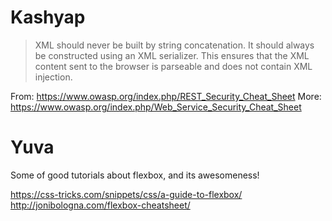 Kashyap
=======

> XML should never be built by string concatenation. It should always be
> constructed using an XML serializer. This ensures that the XML content
> sent to the browser is parseable and does not contain XML injection.

From: https://www.owasp.org/index.php/REST_Security_Cheat_Sheet
More: https://www.owasp.org/index.php/Web_Service_Security_Cheat_Sheet


Yuva
====

Some of good tutorials about flexbox, and its awesomeness!

https://css-tricks.com/snippets/css/a-guide-to-flexbox/
http://jonibologna.com/flexbox-cheatsheet/
